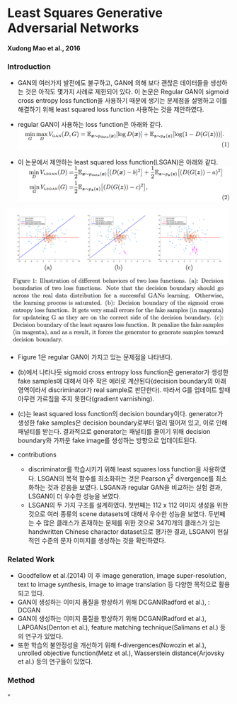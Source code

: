 # Least Squares Generative Adversarial Networks

#### Xudong Mao et al., 2016

### Introduction

* GAN의 여러가지 발전에도 불구하고, GAN에 의해 보다 괜찮은 데이터들을 생성하는 것은 아직도 몇가지 사례로 제한되어 있다. 이 논문은 Regular GAN이 sigmoid cross entropy loss function을 사용하기 때문에 생기는 문제점을 설명하고 이를 해결하기 위해 least squared loss function 사용하는 것을 제안하였다. 


* regular GAN이 사용하는 loss function은 아래와 같다.
<img src='gan.png' width="500"></img>

* 이 논문에서 제안하는 least squared loss function(LSGAN)은 아래와 같다.
<img src='lsgan.png' width="500"></img>

<img src='fig1.png' width="500"></img>

* Figure 1은 regular GAN이 가지고 있는 문제점을 나타낸다. 
* (b)에서 나타나듯 sigmoid cross entropy loss function은 generator가 생성한 fake samples에 대해서 아주 작은 에러로 계산된다(decision boundary의 아래영역이라서 discriminator가 real sample로 판단한다). 따라서 G를 업데이트 할때 아무런 가르침을 주지 못한다(gradient varnishing).
* (c)는 least squared loss function의 decision boundary이다. generator가 생성한 fake samples은 decision boundary로부터 멀리 떨어져 있고, 이로 인해 패널티를 받는다. 결과적으로 generator는 패널티를 줄이기 위해 decision boundary와 가까운 fake image를 생성하는 방향으로 업데이트된다. 

* contributions
	* discriminator를 학습시키기 위해 least squares loss function을 사용하였다. LSGAN의 목적 함수를 최소화하는 것은 Pearson χ<sup>2</sup> divergence를 최소화하는 것과 같음을 보였다. LSGAN과 regular GAN을 비교하는 실험 결과, LSGAN이 더 우수한 성능을 보였다. 
	* LSGAN의 두 가지 구조를 설계하였다. 첫번째는 112 x 112 이미지 생성을 위한 것으로 여러 종류의 scene datasets에 대해서 우수한 성능을 보였다. 두번째는 수 많은 클래스가 존재하는 문제를 위한 것으로 3470개의 클래스가 있는 handwritten Chinese charactor dataset으로 평가한 결과, LSGAN이 현실적인 수준의 문자 이미지를 생성하는 것을 확인하였다. 

### Related Work
* Goodfellow et al.(2014) 이 후 image generation, image super-resolution, text to image synthesis, image to image translation 등 다양한 목적으로 활용되고 있다. 
* GAN이 생성하는 이미지 품질을 향상하기 위해 DCGAN(Radford et al.),  : DCGAN
* GAN이 생성하는 이미지 품질을 향상하기 위해 DCGAN(Radford et al.), LAPGANs(Denton et al.), feature matching technique(Salimans et al.) 등의 연구가 있었다. 
* 또한 학습의 불안정성을 개선하기 위해 f-divergences(Nowozin et al.), unrolled objective function(Metz et al.), Wasserstein distance(Arjovsky et al.) 등의 연구들이 있었다.

### Method

	* 